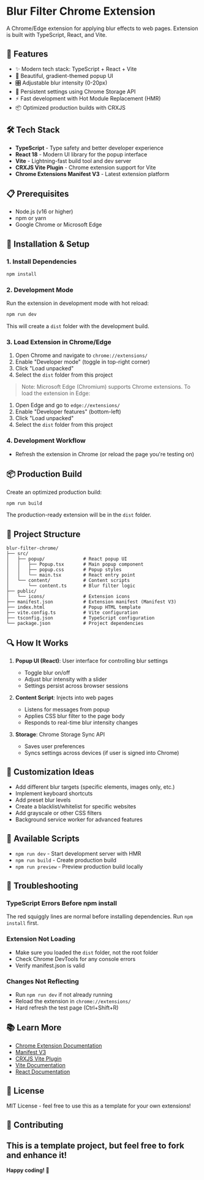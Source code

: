 # Blur Filter Chrome Extension

A Chrome/Edge extension for applying blur effects to web pages. Extension is built with TypeScript, React, and Vite.

## 🚀 Features

- ✨ Modern tech stack: TypeScript + React + Vite
- 🎨 Beautiful, gradient-themed popup UI
- 🎛️ Adjustable blur intensity (0-20px)
- 💾 Persistent settings using Chrome Storage API
- ⚡ Fast development with Hot Module Replacement (HMR)
- 📦 Optimized production builds with CRXJS

## 🛠️ Tech Stack

- **TypeScript** - Type safety and better developer experience
- **React 18** - Modern UI library for the popup interface
- **Vite** - Lightning-fast build tool and dev server
- **CRXJS Vite Plugin** - Chrome extension support for Vite
- **Chrome Extensions Manifest V3** - Latest extension platform

## 📋 Prerequisites

- Node.js (v16 or higher)
- npm or yarn
- Google Chrome or Microsoft Edge

## 🔧 Installation & Setup

### 1. Install Dependencies

```bash
npm install
```

### 2. Development Mode

Run the extension in development mode with hot reload:

```bash
npm run dev
```

This will create a `dist` folder with the development build.

### 3. Load Extension in Chrome/Edge

1. Open Chrome and navigate to `chrome://extensions/`
2. Enable "Developer mode" (toggle in top-right corner)
3. Click "Load unpacked"
4. Select the `dist` folder from this project

> Note: Microsoft Edge (Chromium) supports Chrome extensions. To load the extension in Edge:

1. Open Edge and go to `edge://extensions/`
2. Enable "Developer features" (bottom-left)
3. Click "Load unpacked"
4. Select the `dist` folder from this project

### 4. Development Workflow
- Refresh the extension in Chrome (or reload the page you're testing on)

## 📦 Production Build

Create an optimized production build:

```bash
npm run build
```

The production-ready extension will be in the `dist` folder.

## 📁 Project Structure

```
blur-filter-chrome/
├── src/
│   ├── popup/              # React popup UI
│   │   ├── Popup.tsx       # Main popup component
│   │   ├── popup.css       # Popup styles
│   │   └── main.tsx        # React entry point
│   └── content/            # Content scripts
│       └── content.ts      # Blur filter logic
├── public/
│   └── icons/              # Extension icons
├── manifest.json           # Extension manifest (Manifest V3)
├── index.html              # Popup HTML template
├── vite.config.ts          # Vite configuration
├── tsconfig.json           # TypeScript configuration
└── package.json            # Project dependencies
```

## 🔍 How It Works

1. **Popup UI (React)**: User interface for controlling blur settings
   - Toggle blur on/off
   - Adjust blur intensity with a slider
   - Settings persist across browser sessions

2. **Content Script**: Injects into web pages
   - Listens for messages from popup
   - Applies CSS blur filter to the page body
   - Responds to real-time blur intensity changes

3. **Storage**: Chrome Storage Sync API
   - Saves user preferences
   - Syncs settings across devices (if user is signed into Chrome)

## 🚧 Customization Ideas

- Add different blur targets (specific elements, images only, etc.)
- Implement keyboard shortcuts
- Add preset blur levels
- Create a blacklist/whitelist for specific websites
- Add grayscale or other CSS filters
- Background service worker for advanced features

## 📝 Available Scripts

- `npm run dev` - Start development server with HMR
- `npm run build` - Create production build
- `npm run preview` - Preview production build locally

## 🐛 Troubleshooting

### TypeScript Errors Before npm install
The red squiggly lines are normal before installing dependencies. Run `npm install` first.

### Extension Not Loading
- Make sure you loaded the `dist` folder, not the root folder
- Check Chrome DevTools for any console errors
- Verify manifest.json is valid

### Changes Not Reflecting
- Run `npm run dev` if not already running
- Reload the extension in `chrome://extensions/`
- Hard refresh the test page (Ctrl+Shift+R)

## 📚 Learn More

- [Chrome Extension Documentation](https://developer.chrome.com/docs/extensions/)
- [Manifest V3](https://developer.chrome.com/docs/extensions/mv3/intro/)
- [CRXJS Vite Plugin](https://crxjs.dev/vite-plugin/)
- [Vite Documentation](https://vitejs.dev/)
- [React Documentation](https://react.dev/)

## 📄 License

MIT License - feel free to use this as a template for your own extensions!

## 🤝 Contributing

This is a template project, but feel free to fork and enhance it!
---

**Happy coding! 🎉**
